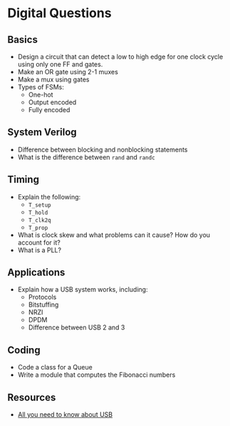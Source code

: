 # Digital Questions

## Basics

* Design a circuit that can detect a low to high edge for one clock cycle using only one FF and gates.
* Make an OR gate using 2-1 muxes
* Make a mux using gates
* Types of FSMs:
  * One-hot
  * Output encoded
  * Fully encoded

## System Verilog

* Difference between blocking and nonblocking statements
* What is the difference between `rand` and `randc`

## Timing

* Explain the following:
  * `T_setup`
  * `T_hold`
  * `T_clk2q`
  * `T_prop`
* What is clock skew and what problems can it cause? How do you account for it?
* What is a PLL?

## Applications

* Explain how a USB system works, including:
  * Protocols
  * Bitstuffing
  * NRZI
  * DPDM
  * Difference between USB 2 and 3

## Coding

* Code a class for a Queue
* Write a module that computes the Fibonacci numbers


## Resources

* [All you need to know about USB](https://www.beyondlogic.org/usbnutshell/usb1.shtml)
